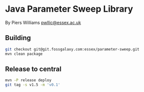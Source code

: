 # Java Parameter Sweep Library
By Piers Williams <pwllic@essex.ac.uk>

## Building
```bash
git checkout git@git.fossgalaxy.com:essex/parameter-sweep.git
mvn clean package
```

## Release to central
```bash
mvn -P release deploy
git tag -s v1.5 -m 'v0.1'
```
